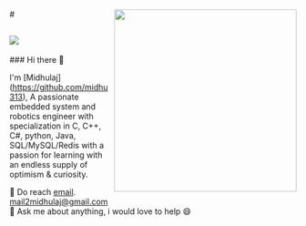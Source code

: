 <img align="right" src="https://github.com/midhu313/midhu313/assets/14798654/e0f95f67-0f3c-4527-9a9a-43d5f4841c3b" width="320px" />
# <h2 align="left">
<img src="https://readme-typing-svg.herokuapp.com?font=Fira+Code&size=30&pause=1000&color=1204F7&multiline=true&random=false&width=435&lines=Welcome+to+my+repository">
</h2>
### Hi there 👋

I'm [Midhulaj] (https://github.com/midhu313), A passionate embedded system and robotics engineer with specialization in C, C++, C#, python, Java, SQL/MySQL/Redis with a passion for learning with an endless supply of optimism & curiosity.<br/>

💼 Do reach [email](mailto:mail2midhulaj@gmail.com). mail2midhulaj@gmail.com <br/>
💬 Ask me about anything, i would love to help 😄 <br/>
